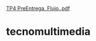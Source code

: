 [TP4 PreEntrega, Flujo..pdf](https://github.com/LucasBidinost/tecnomultimedia/files/7112959/TP4.PreEntrega.Flujo.pdf)
# tecnomultimedia
